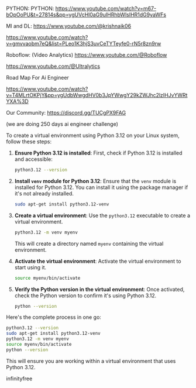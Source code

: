 PYTHON:
PYTHON:
https://www.youtube.com/watch?v=m67-bOpOoPU&t=27814s&pp=ygUVcHl0aG9uIHRhbWlsIHR1dG9yaWFs


Ml and DL:
https://www.youtube.com/@krishnaik06


https://www.youtube.com/watch?v=gmvvaobm7eQ&list=PLeo1K3hjS3uvCeTYTeyfe0-rN5r8zn9rw


Roboflow: (Video Analytics)
https://www.youtube.com/@Roboflow


https://www.youtube.com/@Ultralytics


Road Map For Ai Engineer


https://www.youtube.com/watch?v=T4MLrtOKPjY&pp=ygUdbWwgdHV0b3JpYWwgY29kZWJhc2lzIHJvYWRtYXA%3D

Our Community:
https://discord.gg/TUCgPX9FAG

(we are doing 250 days ai engineer challenge)



To create a virtual environment using Python 3.12 on your Linux system, follow these steps:

1. **Ensure Python 3.12 is installed**:
   First, check if Python 3.12 is installed and accessible:
   ```sh
   python3.12 --version
   ```

2. **Install `venv` module for Python 3.12**:
   Ensure that the `venv` module is installed for Python 3.12. You can install it using the package manager if it's not already installed.
   ```sh
   sudo apt-get install python3.12-venv
   ```

3. **Create a virtual environment**:
   Use the `python3.12` executable to create a virtual environment.
   ```sh
   python3.12 -m venv myenv
   ```

   This will create a directory named `myenv` containing the virtual environment.

4. **Activate the virtual environment**:
   Activate the virtual environment to start using it.
   ```sh
   source myenv/bin/activate
   ```

5. **Verify the Python version in the virtual environment**:
   Once activated, check the Python version to confirm it's using Python 3.12.
   ```sh
   python --version
   ```

Here's the complete process in one go:
```sh
python3.12 --version
sudo apt-get install python3.12-venv
python3.12 -m venv myenv
source myenv/bin/activate
python --version
```

This will ensure you are working within a virtual environment that uses Python 3.12.


infinityfree
